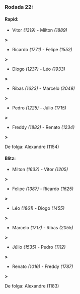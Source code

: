### Rodada 22:

#### Rapid:

* Vitor *(1319)*     -     Milton *(1889)*

 **>** 
* Ricardo *(1771)*     -     Felipe *(1552)*

 **>** 
* Diogo *(1237)*     -     Léo *(1933)*

 **>** 
* Ribas *(1623)*     -     Marcelo *(2049)*

 **>** 
* Pedro *(1225)*     -     Júlio *(1715)*

 **>** 
* Freddy *(1882)*     -     Renato *(1234)*

 **>** 

De folga: Alexandre (1154)

#### Blitz:

* Milton *(1632)*     -     Vitor *(1205)*

 **>** 
* Felipe *(1387)*     -     Ricardo *(1625)*

 **>** 
* Léo *(1861)*     -     Diogo *(1455)*

 **>** 
* Marcelo *(1717)*     -     Ribas *(2055)*

 **>** 
* Júlio *(1535)*     -     Pedro *(1112)*

 **>** 
* Renato *(1016)*     -     Freddy *(1787)*

 **>** 

De folga: Alexandre (1183)

